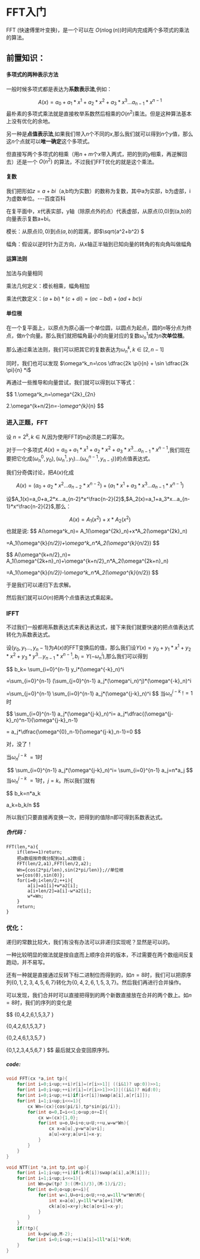 # FFT入门

FFT (快速傅里叶变换)，是一个可以在 $O(n \log(n))$时间内完成两个多项式的乘法的算法。

## 前置知识：

#### 多项式的两种表示方法

一般时候多项式都是表达为**系数表示法**,例如：

$$
A(x)=a_0+a_1*x^1+a_2*x^2+a_3*x^3...a_{n-1}*x^{n-1}
$$
最朴素的多项式乘法就是直接枚举系数然后相乘的$O(n^2)$乘法。但是这种算法基本上没有优化的余地。

另一种是**点值表示法**,如果我们带入$n$个不同的$x$,那么我们就可以得到$n$个$y$值，那么这$n$个点就可以**唯一确定**这个多项式。

但直接写两个多项式的相乘（用$n+m$个$x$带入两式，把的到的$y$相乘，再逆解回去）还是一个 $O(n^2)$ 的算法，不过我们FFT优化的就是这个乘法。

#### 复数

我们把形如$z=a+bi$（a,b均为实数）的数称为复数，其中a为实部，b为虚部，i为虚数单位。---百度百科

在复平面中，x代表实部，y轴（除原点外的点）代表虚部，从原点(0,0)到(a,b)的向量表示复数a+bi。

模长：从原点$(0,0)$到点$(a,b)$的距离，即$\sqrt{a^2+b^2} $

幅角：假设以逆时针为正方向，从x轴正半轴到已知向量的转角的有向角叫做幅角

#### 运算法则
加法与向量相同

乘法几何定义：模长相乘，幅角相加

乘法代数定义：$(a+bi)*(c+di)=(ac-bd)+(ad+bc)i$

#### 单位根

在一个复平面上，以原点为原心画一个单位圆，以圆点为起点，圆的$n$等分点为终点，做n个向量。那么我们就把幅角最小的向量对应的复数$\omega ^1_n$成为$n$**次单位根**。

那么通过乘法法则，我们可以把其它的复数表达为$\omega ^k_n,k \in [2,n-1]$

同时，我们也可以发现 $\omega^k_n=\cos \dfrac{2k \pi}{n} + \sin \dfrac{2k \pi}{n} *i$

再通过一些推导和向量尝试，我们就可以得到以下等式：


$$
1.\omega^k_n=\omega^{2k}_{2n}

2.\omega^{k+n/2}_n=-\omega^{k}_{n}
$$

### 进入正题，FFT

设 $n=2^k,k \in N$,因为使用FFT的$n$必须是二的幂次。

对于一个多项式 $A(x)=a_0+a_1*x^1+a_2*x^2+a_3*x^3...a_{n-1}*x^{n-1}$,我们现在要把它化成$(\omega^{0}_{n},y_0),(\omega^{1}_{n},y_1) ...(\omega^{n-1}_{n},y_{n-1}) \}$的点值表达式。

我们分奇偶讨论，把$A(x)$化成

$$
A(x)=(a_0+a_2*x^2...a_{n-2}*x^{n-2})+(a_1*x^1+a_3*x^3...a_{n-1}*x^{n-1})
$$

设$A_1(x)=a_0+a_2*x...a_{n-2}*x^\frac{n-2}{2}$,$A_2(x)=a_1+a_3*x...a_{n-1}*x^\frac{n-2}{2}$,那么：

$$
A(x)= A_1(x^2)+x*A_2(x^2)
$$
也就是说:
$$
A(\omega^k_n)= A_1(\omega^{2k}_n)+x*A_2(\omega^{2k}_n)

=A_1(\omega^{k}_{n/2})+\omega^k_n*A_2(\omega^{k}_{n/2})
$$
<br>

$$
A(\omega^{k+n/2}_n)= A_1(\omega^{2k+n}_n)+\omega^{k+n/2}_n*A_2(\omega^{2k+n}_n)

=A_1(\omega^{k}_{n/2})-\omega^k_n*A_2(\omega^{k}_{n/2})
$$

于是我们可以递归下去求解。

然后我们就可以$O(n)$把两个点值表达式乘起来。

### IFFT
不过我们一般都用系数表达式来表达表达式，接下来我们就要快速的把点值表达式转化为系数表达式。

设$(y_0,y_1...,y_n-1)$为$A(x)$的FFT变换后的值，那么我们设$Y(x)=y_0+y_1*x^1+y_2*x^2+y_3*y^3...y_{n-1}*x^{n-1},b_i=Y(-\omega^i_n)$,那么我们可以得到


$$
b_k= \sum_{i=0}^{n-1} y_i*(\omega^{-k}_n)^i

=\sum_{i=0}^{n-1} (\sum_{j=0}^{n-1} a_j*(\omega^i_n)^j)*(\omega^{-k}_n)^i

=\sum_{j=0}^{n-1} \sum_{i=0}^{n-1} a_j*(\omega^{j-k}_n)^i
$$
当$\omega^{j-k}_n\ !=1$时

$$
\sum_{i=0}^{n-1} a_j*(\omega^{j-k}_n)^i= a_j*\dfrac{(\omega^{j-k}_n)^n-1}{\omega^{j-k}_n-1}

= a_j*\dfrac{\omega^{0}_n-1}{\omega^{j-k}_n-1}=0
$$


对，没了！

当$\omega^{j-k}_n\ =1$时

$$
\sum_{i=0}^{n-1} a_j*(\omega^{j-k}_n)^i= \sum_{i=0}^{n-1} a_j=n*a_j
$$
当$\omega^{j-k}_n\ =1$时，$j=k$。所以我们就有

$$
b_k=n*a_k

a_k=b_k/n
$$

所以我们只要直接再变换一次，把得到的值除n即可得到系数表达式。

##### 伪代码：
```
FFT(len,*a){
    if(len==1)return;
    把a数组按奇偶分配到a1,a2数组；
    FFT(len/2,a1),FFT(len/2,a2);
    Wn={cos(2*pi/len),sin(2*pi/len)};//单位根
    w={cos(0),sin(0)};
    for(i=0;i<len/2;++i){
        a[i]=a1[i]+w*a2[i];
        a[i+len/2]=a[i]-w*a2[i];
        w*=Wn;
    }
    return;
}
```

### 优化：
递归的常数比较大，我们有没有办法可以非递归实现呢？显然是可以的。

一种比较明显的做法就是按自底而上顺序合并的版本，不过需要在两个数组间反复跑动，并不易写。

还有一种就是直接通过反转下标二进制位而得到的，如$n=8$时，我们可以把原序列$\{0,1,2,3,4,5,6,7 \}$转化为$\{0,4,2,6,1,5,3,7 \}$。然后我们再进行合并操作。

可以发现，我们合并时可以直接把得到的两个新数直接放在合并的两个数上。如$n=8$时，我们的序列的变化是

$$
\{0,4,2,6,1,5,3,7 \}

\{0,4,2,6,1,5,3,7 \}

\{0,2,4,6,1,3,5,7 \}

\{0,1,2,3,4,5,6,7 \}
$$
最后就又会变回原序列。

##### code:
```cpp
void FFT(cx *a,int tp){
    for(int i=0;i<up;++i)r[i]=(r[i>>1]| ((i&1)? up:0))>>1;
	for(int i=0;i<up;++i)r[i]=(r[i>>1]>>1)|((i&1)? mid:0);
	for(int i=0;i<up;++i)if(i<r[i])swap(a[i],a[r[i]]);
	for(int i=1;i<up;i<<=1){
		cx Wn=(cx){cos(pi/i),tp*sin(pi/i)};
		for(int o=0,I=i<<1;o<up;o+=I){
			cx w=(cx){1,0};
			for(int u=o,U=i+o;u<U;++u,w=w*Wn){
				cx x=a[u],y=w*a[u+i];
				a[u]=x+y;a[u+i]=x-y;
			}
		}
	}
}

void NTT(int *a,int tp,int up){
	for(int i=1;i<up;++i)if(i<R[i])swap(a[i],a[R[i]]);
	for(int i=1;i<up;i<<=1){
		int Wn=pw(tp? 3:((M+1)/3),(M-1)/i/2);
		for(int o=0;o<up;o+=i){
			for(int w=1,U=o+i;o<U;++o,w=1ll*w*Wn%M){
				int x=a[o],y=1ll*w*a[o+i]%M;
				ck(a[o]=x+y);kc(a[o+i]=x-y);
			}
		}
	}
	if(!tp){
		int k=pw(up,M-2);
		for(int i=0;i<up;++i)a[i]=1ll*a[i]*k%M;
	}
}
```
